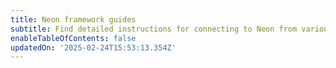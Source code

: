 ```yaml
---
title: Neon framework guides
subtitle: Find detailed instructions for connecting to Neon from various frameworks
enableTableOfContents: false
updatedOn: '2025-02-24T15:53:13.354Z'
---
```


<TechCards>

<a href="/docs/guides/node" title="Node.js" description="Connect a Node.js application to Neon" icon="node-js"></a>

<a href="/docs/guides/nextjs" title="Next.js" description="Connect a Next.js application to Neon" icon="next-js"></a>

<a href="/docs/guides/nestjs" title="NestJS" description="Connect a NestJS application to Neon" icon="nest-js"></a>

<a href="/docs/guides/astro" title="Astro" description="Connect an Astro site or app to Neon" icon="astro"></a>

<a href="/docs/guides/dotnet-entity-framework" title="Entity Framework" description="Connect a Dotnet Entity Framework application to Neon" icon="dotnet"></a>

<a href="/docs/guides/hono" title="Hono" description="Connect a Hono application to Neon" icon="hono"></a>

<a href="/docs/guides/nuxt" title="Nuxt" description="Connect a Nuxt application to Neon" icon="nuxt"></a>

<a href="/docs/guides/oauth-integration" title="OAuth" description="Integrate with Neon using OAuth" icon="oauth"></a>

<a href="/docs/guides/phoenix" title="Phoenix" description="Connect a Phoenix site or app to Neon" icon="phoenix"></a>

<a href="/docs/guides/quarkus-jdbc" title="Quarkus" description="Connect Quarkus (JDBC) to Neon" icon="quarkus"></a>

<a href="/docs/guides/quarkus-reactive" title="Quarkus" description="Connect Quarkus (Reactive) to Neon" icon="quarkus"></a>

<a href="/docs/guides/react" title="React" description="Connect a React application to Neon" icon="react"></a>

<a href="/docs/guides/reflex" title="Reflex" description="Build Python Apps with Reflex and Neon" icon="reflex"></a>

<a href="/docs/guides/remix" title="Remix" description="Connect a Remix application to Neon" icon="remix"></a>

<a href="/docs/guides/symfony" title="Symfony" description="Connect from Symfony with Doctrine to Neon" icon="symfony"></a>

<a href="/docs/guides/solid-start" title="SolidStart" description="Connect a SolidStart site or app to Neon" icon="solid"></a>

<a href="/docs/guides/sveltekit" title="Sveltekit" description="Connect a Sveltekit application to Neon" icon="svelte"></a>

</TechCards>

